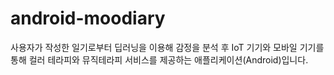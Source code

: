# android-moodiary
사용자가 작성한 일기로부터 딥러닝을 이용해 감정을 분석 후 IoT 기기와 모바일 기기를 통해 컬러 테라피와 뮤직테라피 서비스를 제공하는 애플리케이션(Android)입니다.
